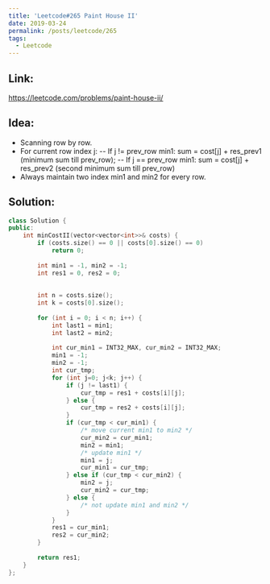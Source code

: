 ```yaml
---
title: 'Leetcode#265 Paint House II'
date: 2019-03-24
permalink: /posts/leetcode/265
tags:
  - Leetcode
---
```

## Link: ##
https://leetcode.com/problems/paint-house-ii/

## Idea: ##
- Scanning row by row.
- For current row index j:
    -- If j != prev_row min1: sum = cost[j] + res_prev1 (minimum sum till prev_row);
    -- If j == prev_row min1: sum = cost[j] + res_prev2 (second minimum sum till prev_row)
- Always maintain two index min1 and min2 for every row.

## Solution: ##
```cpp
class Solution {
public:
    int minCostII(vector<vector<int>>& costs) {
        if (costs.size() == 0 || costs[0].size() == 0)
            return 0;
        
        int min1 = -1, min2 = -1;
        int res1 = 0, res2 = 0;
        
        
        int n = costs.size();
        int k = costs[0].size();
        
        for (int i = 0; i < n; i++) {
            int last1 = min1;
            int last2 = min2;
            
            int cur_min1 = INT32_MAX, cur_min2 = INT32_MAX;
            min1 = -1;
            min2 = -1;
            int cur_tmp;
            for (int j=0; j<k; j++) {
                if (j != last1) {
                    cur_tmp = res1 + costs[i][j];
                } else {
                    cur_tmp = res2 + costs[i][j];
                }
                if (cur_tmp < cur_min1) {
                    /* move current min1 to min2 */
                    cur_min2 = cur_min1;
                    min2 = min1;
                    /* update min1 */
                    min1 = j;
                    cur_min1 = cur_tmp;
                } else if (cur_tmp < cur_min2) {
                    min2 = j;
                    cur_min2 = cur_tmp;
                } else {
                    /* not update min1 and min2 */
                }
            }
            res1 = cur_min1;
            res2 = cur_min2;
        }
        
        return res1;
    }
};
```
